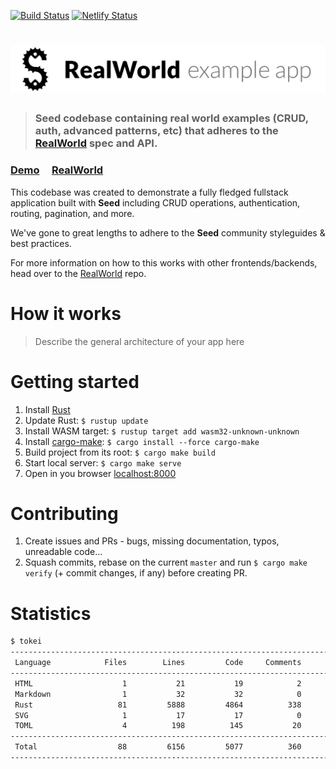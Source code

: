 [![Build Status](https://travis-ci.org/MartinKavik/seed-rs-realworld.svg?branch=master)](https://travis-ci.org/MartinKavik/seed-rs-realworld) [![Netlify Status](https://api.netlify.com/api/v1/badges/e4891ed3-3ecd-43ae-ab60-0fd8647b372d/deploy-status)](https://app.netlify.com/sites/seed-rs-realworld/deploys)

# ![RealWorld Example App](logo.png)

> ### Seed codebase containing real world examples (CRUD, auth, advanced patterns, etc) that adheres to the [RealWorld](https://github.com/gothinkster/realworld) spec and API.

### [Demo](https://seed-rs-realworld.netlify.com/) &nbsp;&nbsp;&nbsp;&nbsp;[RealWorld](https://github.com/gothinkster/realworld)

This codebase was created to demonstrate a fully fledged fullstack application built with **Seed** including CRUD operations, authentication, routing, pagination, and more.

We've gone to great lengths to adhere to the **Seed** community styleguides & best practices.

For more information on how to this works with other frontends/backends, head over to the [RealWorld](https://github.com/gothinkster/realworld) repo.

# How it works

> Describe the general architecture of your app here

# Getting started

1. Install [Rust](https://www.rust-lang.org/tools/install)
2. Update Rust: `$ rustup update`
3. Install WASM target: `$ rustup target add wasm32-unknown-unknown`
4. Install [cargo-make](https://sagiegurari.github.io/cargo-make/): `$ cargo install --force cargo-make`
5. Build project from its root: `$ cargo make build`
6. Start local server: `$ cargo make serve`
7. Open in you browser [localhost:8000](http://localhost:8000/)

# Contributing

1. Create issues and PRs - bugs, missing documentation, typos, unreadable code...
2. Squash commits, rebase on the current `master` and run `$ cargo make verify` (+ commit changes, if any) before creating PR.

# Statistics

```bash
$ tokei
-------------------------------------------------------------------------------
 Language            Files        Lines         Code     Comments       Blanks
-------------------------------------------------------------------------------
 HTML                    1           21           19            2            0
 Markdown                1           32           32            0            0
 Rust                   81         5888         4864          338          686
 SVG                     1           17           17            0            0
 TOML                    4          198          145           20           33
-------------------------------------------------------------------------------
 Total                  88         6156         5077          360          719
-------------------------------------------------------------------------------
```